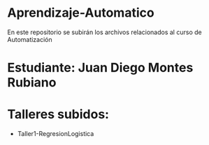# Aprendizaje-Automatico
En este repositorio se subirán los archivos relacionados al curso de Automatización
# Estudiante: Juan Diego Montes Rubiano
# Talleres subidos:
  - Taller1-RegresionLogistica
